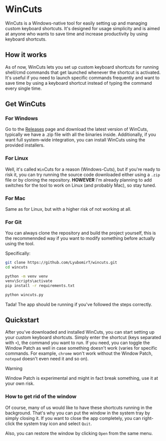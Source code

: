# WinCuts

WinCuts is a Windows-native tool for easily setting up and managing custom keyboard shortcuts. It's designed for usage simplicity and is aimed at anyone who wants to save time and increase productivity by using keyboard shortcuts. 

## How it works

As of now, WinCuts lets you set up custom keyboard shortcuts for running shell/cmd commands that get launched whenever the shortcut is activated. It's useful if you need to launch specific commands frequently and want to save time by using a keyboard shortcut instead of typing the command every single time.

## Get WinCuts

### For Windows

Go to the [Releases](https://github.com/LyubomirT/wincuts/releases) page and download the latest version of WinCuts, typically we have a .zip file with all the binaries inside. Additionally, if you want full system-wide integration, you can install WinCuts using the provided installers.

### For Linux

Well, it's called `Win`Cuts for a reason (Windows-Cuts), but if you're ready to risk it, you can try running the source code downloaded either using a `.zip` file or by cloning the repository. **HOWEVER** I'm already planning to add switches for the tool to work on Linux (and probably Mac), so stay tuned.

### For Mac

Same as for Linux, but with a higher risk of not working at all.

### For Git

You can always clone the repository and build the project yourself, this is the recommennded way if you want to modify something before actually using the tool.

Specifically:

```bash
git clone https://github.com/LyubomirT/wincuts.git
cd wincuts
```

```bash
python -m venv venv
venv\Scripts\activate
pip install -r requirements.txt
```

```bash
python wincuts.py
```

Tada! The app should be running if you've followed the steps correctly.

## Quickstart

After you've downloaded and installed WinCuts, you can start setting up your custom keyboard shortcuts. Simply enter the shortcut (keys separated with `+`), the command you want to run. If you need, you can toggle the Window Patch as well in case something doesn't work (varies for specific commands. For example, `chrome` won't work without the Window Patch, `notepad` doesn't even need it and so on).

> [!WARNING]
> Window Patch is experimental and might in fact break something, use it at your own risk.

### How to get rid of the window

Of course, many of us would like to have these shortcuts running in the background. That's why you can put the window in the system tray by simply closing it. If you want to close the app completely, you can right-click the system tray icon and select `Quit`.

Also, you can restore the window by clicking `Open` from the same menu.

### 
